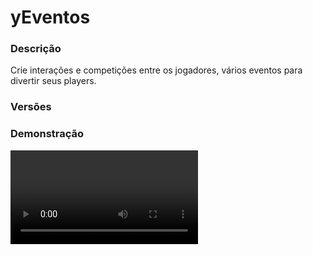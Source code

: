 # yEventos
<secondary-label ref="utility"/>

### Descrição
Crie interações e competições entre os jogadores, vários eventos para divertir seus players.

### Versões
<secondary-label ref="1.8"/>
<secondary-label ref="1.9"/>
<secondary-label ref="1.10"/>
<secondary-label ref="1.11"/>
<secondary-label ref="1.12"/>
<secondary-label ref="1.13"/>
<secondary-label ref="1.14"/>
<secondary-label ref="1.15"/>
<secondary-label ref="1.16"/>
<secondary-label ref="1.17"/>
<secondary-label ref="1.18"/>
<secondary-label ref="1.19"/>
<secondary-label ref="1.20"/>
<secondary-label ref="1.21"/>

### Demonstração
<video src="//www.youtube.com/watch?v=GoJAAM4Hc8s"/>


<chapter title="Comandos" id="commands" collapsible="true">
<code-block lang="plain text">/eventos - Abre o menu principal
/eventos top - Abre o menu do top
/eventos info - Abre o menu de eventos
/eventos entrar - Entra no evento presencial que está ocorrendo
/eventos camarote - Entra no camarote do evento presencial que está ocorrendo
/eventos sair - Sair do evento presencial que está ocorrendo
/eventos setexitall - Seta a saída de todos os eventos
/eventos reload - Recarrega as configurações
/[name] - Para participar do evento
/[name] [resposta] - Para responder um evento chat
/[name] camarote - Para ir ao camarote do evento
/[name] apostar - Para apostar em alguém no evento
/[name] sair - Para sair do evento
/[name] iniciar - Para iniciar o evento
/[name] parar - Para parar o evento
/[name] setloc - Para setar um local do evento
/[name] addloc - Para adicionar multiplas entradas ao evento
/[name] delloc - Para deletar um local do evento
/[name] wand - Para pegar a ferramenta de seleção do evento
/[name] define - Para definir a área do evento
/[name] addwall - Para adicionar uma parede ao evento
/[name] clearwalls - Para limpar as paredes do evento
/[name] addsafezone - Para adicionar uma safezone ao evento
/[name] clearsafezones - Para limpar as safezones do evento
/[name] forcestart - Para forçar a inicialização do evento
/[name] ajuda - Mostra todos os comandos daquele evento</code-block>
</chapter>

<chapter title="Permissões" id="permissions" collapsible="true">
<code-block lang="plain text">yeventos.use - Permissão para o /eventos
yeventos.top - Permissão para o /eventos top
yeventos.info - Permissão para o /eventos info
yeventos.enter - Permissão para o /eventos entrar
yeventos.exit - Permissão para o /eventos exit
yeventos.reload - Permissão para o /eventos reload
yeventos.setexitall - Permissão para o /eventos setexitall
yeventos.[name].participate - Permissão para o /[name] e /[name] [resposta]
yeventos.[name].camarote - Permissão para o /[name] camarote
yeventos.[name].bet - Permissão para o /[name] apostar
yeventos.[name].exit - Permissão para o /[name] sair
yeventos.[name].start - Permissão para o /[name] iniciar
yeventos.[name].stop - Permissão para o /[name] parar
yeventos.[name].forcestart - Permissão para o /[name] forcestart
yeventos.[name].setloc - Permissão para o /[name] setloc
yeventos.[name].addloc - Permissão para o /[name] addloc
yeventos.[name].delloc - Permissão para o /[name] delloc
yeventos.[name].wand - Permissão para o /[name] wand
yeventos.[name].define - Permissão para o /[name] define
yeventos.[name].addwalls - Permissão para o /[name] addwalls
yeventos.[name].clearwalls - Permissão para o /[name] clearwalls
yeventos.[name].addsafezone - Permissão para o /[name] addsafezone
yeventos.[name].clearsafezones - Permissão para o /[name] clearsafezones
yeventos.staff - Permissão para ser reconhecido como staff
yeventos.command.bypass - Permissão para executar comandos nos eventos
yeventos.vanish.bypass - Permissão para não ficar invisível no camarote
yeventos.blockplace.bypass - Permissão para colocar blocos nos eventos</code-block>
</chapter>

## Placeholders
<primary-label ref="placeholders"/>

Aqui estão as placeholders disponíveis para utilização com este plugin. Consulte-as para entender como utilizá-las corretamente.

<code-block lang="plain text" ignore-vars="true">
%yeventos_wins% - Retorna a quantia de eventos que o player ganhou com formatação (1K, 1000,00...)
%yeventos_wins_raw% - Retorna a quantia de eventos que o player ganhou sem formatação.
%yeventos_wins_[name]% - Retorna a quantia de vezes que o player ganhou o evento, com formatação (1K, 1000,00...)
%yeventos_wins_[name]_raw% - Retorna a quantia de vezes que o player ganhou o evento, sem formatação.
%yeventos_[name]&nbsp;- Retorna se o evento está ativo% - yeventos_[name]_tag
</code-block>

## Chat
<primary-label ref="chat"/>

Esta seção apresenta as placeholders disponíveis para utilização no chat. Consulte-as para compreender como aplicá-las de maneira eficaz.

<code-block lang="plain text">
{[name]} - Retorna a tag (se possuir)
</code-block>

## Configuração
<primary-label ref="config"/>
Confira os arquivos de configuração deste plugin e revise os detalhes para garantir uma implementação correta.

<chapter title="Arquivos de Configuração" collapsible="true">
<chapter title="Estrutura do diretório" collapsible="false">
<code-block lang="plain text" ignore-vars="true">
Estrutura do diretório:
└── yEventos/
    ├── events/
    ├── commands.yml
    ├── config.yml
    ├── discord.yml
    ├── economies.yml
    ├── menus.yml
    ├── messages.yml
    ├── rewards.yml
    └── settings.yml
</code-block>
</chapter>

<chapter title="events" collapsible="true">
</chapter>

<chapter title="commands.yml" collapsible="true">
<code-block lang="yaml" ignore-vars="true">
<![CDATA[
#     ___                                          _
#    / __\___  _ __ ___  _ __ ___   __ _ _ __   __| |___
#   / /  / _ \| '_ ` _ \| '_ ` _ \ / _` | '_ \ / _` / __|
#  / /__| (_) | | | | | | | | | | | (_| | | | | (_| \__ \
#  \____/\___/|_| |_| |_|_| |_| |_|\__,_|_| |_|\__,_|___/
#
# Lista de comandos do plugin.

# Utilize "comando|comando" para criar aliases.
# Por exemplo: "gm|gamemode"
# Você pode criar quantas aliases quiser.
commands:
  yeventos: 'yeventos|yevents|eventos|events'
]]>
</code-block>
</chapter>

<chapter title="config.yml" collapsible="true">
<code-block lang="yaml" ignore-vars="true">
<![CDATA[
# Modo de depuração para correção de problemas no plugin.
debug-mode: false

#      ___      _        _
#     /   \__ _| |_ __ _| |__   __ _ ___  ___
#    / /\ / _` | __/ _` | '_ \ / _` / __|/ _ \
#   / /_// (_| | || (_| | |_) | (_| \__ \  __/
#  /___,' \__,_|\__\__,_|_.__/ \__,_|___/\___|
#
# Configurações do banco de dados.

database:
  # Determina o tipo de banco de dados. Valores válidos: [SQLITE, MYSQL, HIKARI (recomendado)]
  storage-type: SQLITE

  # Dados para conexão ao banco de dados MYSQL.
  data:
    # Endereço de conexão do banco de dados. [EX: 127.0.0.1]
    host: localhost
    # Porta de conexão do banco de dados. [EX: 3306]
    port: 3306
    # Nome do banco de dados a ser conectado. [EX: minecraft]
    database: ''
    # Usuário de conexão. [EX: root]
    username: ''
    # Senha do usuário de conexão: [EX: 123]
    password: ''

# Delay para carregar os dados depois do login
# Necessário para usar em servidor de mina separado
# Recomendado: 20 ticks
login-delay: 20

# Altura do void do seu servidor
void-detect: 0

# Cachear inventário caso o jogador entre com itens no evento (em eventos que exige inventário vazio)
inventory-cache: false

# Mundos em que não irá receber anúncios dos eventos
announce-world-blacklist: []

# Ativar dar fly no camarote
camarote-fly: false

# Comandos liberados no camarote
camarote-allowed-commands:
  - '/g'
  - '/l'
  - '/.'

# Delay de desaparecimento de blocos da arena (TNTRUN ou similar)
# em ticks (20t = 1s)
disappear-delay: 8

# Sistema de anúncios na proxy
proxy:
  # Ativar o sistema
  enabled: true
  # Whitelist de servidores que irão receber os anúncios
  server-whitelist: [ 'mina' ]

# Autostart dos eventos
auto-start:
  schedule1:
    # nome do arquivo do evento sem o ".yml"
    type: 'fastclick'
    # todos, segunda, terca, quarta, quinta, sexta, sabado, domingo
    # dia-hora:minuto:segundo
    schedule: [ 'todos-00:00:01' ]

# Configuração do item da varinha
wand:
  material: 'GOLD_AXE'
  name: '&eSeleção de Área'
  lore: [ '&7Evento: &f{event}', '', '&aEsquerdo -> POS1', '&aDireito -> POS2' ]
]]>
</code-block>
</chapter>

<chapter title="discord.yml" collapsible="true">
<code-block lang="yaml" ignore-vars="true">
<![CDATA[
options:
  url: ''
  username: 'yEventos'

embeds:
  jackpot:
    title: ':mailbox: Um novo Evento começou!'
    thumbnail: ''
    color: '#fff'
    content: ''
    image: ''
    footer:
      text: 'yStore © Todos os direitos reservados'
      image: ''
    fields:
      event:
        inline: false
        header: 'Evento'
        content: '```Bolão```'
      server:
        inline: false
        header: 'Servidor'
        content: '```RankUP```'
      date_activated:
        inline: false
        header: 'Começou em'
        content: '```{date} às {hour}```'
]]>
</code-block>
</chapter>

<chapter title="economies.yml" collapsible="true">
<code-block lang="yaml" ignore-vars="true">
<![CDATA[
#  _____                                  _
# | ____| ___  ___  _ __   ___  _ __ ___ (_) ___  ___
# |  _|  / __|/ _ \| '_ \ / _ \| '_ ` _ \| |/ _ \/ __|
# | |___| (__| (_) | | | | (_) | | | | | | |  __/\__ \
# |_____|\___|\___/|_| |_|\___/|_| |_| |_|_|\___||___/

# Providers disponíveis:
#
#   AtlasEconomiaSecundaria, AtlasMinas, AtlasMinasV2,
#   JH_Shop, LegendaryEconomy, NextCash, PlayerPoints,
#   StormEconomiaSecundaria, StormMinas, TGCash,
#   yAlmas, yPoints, yRankup,
#   Vault
#

economies:
  money:
    # Coloque o nome do plugin
    # Para money deixe Money
    provider: 'Money'
    # Formato inteiro
    display: 'Dinheiro'
    # Formato abreviado
    abbreviated: 'coins'
    # Permitir que comercializem na loja com o jogador offline
    allow-offline: true
    # Permissão para o usuário conseguir definir esta economia
    permission: 'yeventos.provider.money'
]]>
</code-block>
</chapter>

<chapter title="menus.yml" collapsible="true">
<code-block lang="yaml" ignore-vars="true">
<![CDATA[
#
#    /\/\   ___ _ __  _   _ ___
#   /    \ / _ \ '_ \| | | / __|
#  / /\/\ \  __/ | | | |_| \__ \
#  \/    \/\___|_| |_|\__,_|___/
#
# Sistema de menus.

# Setas dos menus.
arrows:
  back:
    material: 'ARROW:0'
    name: '&cVoltar'
    lore: ['&7Clique para voltar ao menu anterior.']
  previous:
    material: 'ARROW:0'
    name: '&cAnterior'
    lore: ['&7Clique para ir à página anterior.']
  next:
    material: 'ARROW:0'
    name: '&aPróximo'
    lore: ['&7Clique para ir à próxima página.']

# Menu principal
main:
  name: '&8Eventos'
  size: 27
  items:
    profile-slot: 10
    events-slot: 12
    top-slot: 14
    inventory-slot: 16
    profile:
      material: '{player}'
      name: '&eSeu Perfil'
      lore:
        - '&7Confira detalhes do seu'
        - '&7desempenho nos eventos.'
        - ''
        - ' &8▶ &fVitórias: &7{wins}'
        - ''
    events:
      material: 'd01afe973c5482fdc71e6aa10698833c79c437f21308ea9a1a095746ec274a0f'
      name: '&eEventos'
      lore:
        - '&7Confira todas as informações'
        - '&7sobre cada um dos eventos.'
        - ''
        - '&6Clique para acessar!'
    top:
      material: '4ea96c49302132167c81c87b79e06dd343020ff20923fce87d388c462409261c'
      name: '&aTOP Jogadores'
      lore:
        - '&7Visualize os jogadores que estão'
        - '&7se destacando em nossos eventos.'
        - ''
        - '&aClique para acessar!'
    inventory:
      material: 'CHEST'
      name: '&aPegar Inventário'
      lore:
        - '&7Pegue os seus itens que ficaram'
        - '&7guardados para você participar do evento.'
        - ''
        - '&aClique para pegar!'
    inventory-empty:
      material: 'CHEST'
      name: '&cPegar Inventário'
      lore:
        - '&7Pegue os seus itens que ficaram'
        - '&7guardados para você participar do evento.'
        - ''
        - '&cVocê não tem nenhum item para pegar!'

# Menu de eventos
events:
  name: '&8Eventos'
  size: 54
  slots: [ 11, 12, 13, 14, 15, 20, 21, 22, 23, 24, 29, 30, 31, 32, 33 ]
  previous-slot: 18
  next-slot: 26
  back-slot: 49

# Menu de votação
voting:
  name: '&8Eventos'
  size: 54
  slots: [ 11, 12, 13, 14, 15, 20, 21, 22, 23, 24, 29, 30, 31, 32, 33 ]
  previous-slot: 18
  next-slot: 26
  back-slot: 49

# Menu top
top:
  name: '&8TOP'
  size: 36
  slots: [ 10, 11, 12, 13, 14, 15, 16 ]
  back-slot: 30
  previous-slot: 9
  next-slot: 17
  # Seletor dos tops
  selector:
    slot: 31
    material: '22d145c93e5eac48a661c6f27fdaff5922cf433dd627bf23eec378b9956197'
    name: '&aSeletor do TOP'
    # Formatos do seletor
    formats:
      seeing: ' &f• &a{name}'
      select: ' &f• &7{name}'
  items:
    # Item do top que mais ganhou
    event:
      material: '{player}'
      name: '&f{player}'
      lore:
        - ''
        - '&fVitórias: &7{amount}'
        - '&fPosição: &e{pos}º'
        - ''
]]>
</code-block>
</chapter>

<chapter title="messages.yml" collapsible="true">
<code-block lang="yaml" ignore-vars="true">
<![CDATA[
#
#    /\/\   ___  ___ ___  __ _  __ _  ___  ___
#   /    \ / _ \/ __/ __|/ _` |/ _` |/ _ \/ __|
#  / /\/\ \  __/\__ \__ \ (_| | (_| |  __/\__ \
#  \/    \/\___||___/___/\__,_|\__, |\___||___/
#                              |___/
#
# Plugin messages

chat:
  syntax: '&cUse: /{command} {syntax}'
  target: '&cJogador {player} não encontrado.'
  number: '&cO argumento não é um número.'
  permission: '&cVocê não tem permissão para fazer isto.'
  console: '&cApenas jogadores in-game podem realizar esta ação.'
  cancelled: '&cVocê cancelou a ação.'
  reload: '&aConfigurações recarregadas com sucesso.'
  help: |

    &a/evento &8- &7Abre o menu principal.
    &a/evento reload &8- &7Recarrega as configurações.

  no-balance: '&cVocê não tem {provider_display} suficiente para isto. Disponível: {provider_balance}&c.'
  no-time: '&cVocê não tem tempo online. Necessário: {time}.'
  empty: '&cEsvazie seu inventário (&7conteúdo e armadura)&c para entrar no evento.'
  command: '&cVocê não pode executar este comando no evento.'
  already: '&cVocê já está em um evento.'
  exit-found: '&cVocê precisar setar a saída do evento primeiro.'
  entry-found: '&cVocê precisar setar a entrada do evento primeiro.'
  wait-found: '&cVocê precisar setar a sala de espera do evento primeiro.'
  area-found: '&cVocê precisar setar a área do evento primeiro.'
  walls-found: '&cVocê precisar setar as paredes do evento primeiro.'
  camarote-found: '&cO camarote do evento não foi setado.'
  camarote-exit-found: '&cA saída do camarote do evento não foi setado.'
  location-set: '&aLocalização &f{location} &asetada com sucesso.'
  location-found: '&cLocalização &f{location} &cnão encontrada. Disponíveis: {list}'
  location-del: '&aLocalização &f{location} &adeletada com sucesso.'
  pos-set: '&aPosição &f{pos} &asetada com sucesso.'
  pos-found: '&cPosição &f{pos} &cnão encontrada.'
  area-none: '&cNenhum bloco permitido localizado na área.'
  area-set: '&aÁrea setada com sucesso.'
  wall-added: '&aParede adicionada com sucesso.'
  wall-cleared: '&aParedes limpas.'
  safezone-added: '&aÁrea segura adicionada com sucesso.'
  safezone-cleared: '&aÁreas seguras limpas.'
  duel-pos-1-found: '&cPosição 1 do duelo não encontrada.'
  duel-pos-2-found: '&cPosição 2 do duelo não encontrada.'
  camarote-enter: '&aTeleportado ao camarote.'
  camarote-exit: '&cVocê saiu do camarote.'
  target-event-found: '&cO jogador {player} não está participando do evento.'
  economy-found: '&cEconomia não encontrada. Disponíveis: {list}.'
  bet-already: '&cVocê já está apostando neste evento.'
  bet: '&cVocê apostou &f{amount} coins&a no jogador &f{player}&a.'
  bought: '&aVocê comprou a ativação do evento &f{event}&a.'
  bought-delay: '&cAguarde {time} para comprar este evento novamente.'
  not-setup: '&cEste evento não está 100% configurado.'
  already-initialized: '&cEste evento já começou.'
  already-voted: '&cVocê já votou em um evento.'
  event-found: '&cVocê não pode adentrar em nenhum evento ou nenhum evento está ocorrendo.'
  exit-all: '&cSaídas de todos os eventos setadas.'
  command-camarote: '&cVocê não pode executa este comando no camarote'
  cache-inventory-full: '&cVocê deve coletar seus itens pendentes no /eventos.'
]]>
</code-block>
</chapter>

<chapter title="rewards.yml" collapsible="true">
<code-block lang="yaml" ignore-vars="true">
<![CDATA[
#   ____                            _
# |  _ \ _____      ____ _ _ __ __| |___
# | |_) / _ \ \ /\ / / _` | '__/ _` / __|
# |  _ <  __/\ V  V / (_| | | | (_| \__ \
# |_| \_\___| \_/\_/ \__,_|_|  \__,_|___/
#

rewards:
  reward1:
    # Item que aparecerá no preview.
    preview:
      material: 'STONE:0'
      name: '&8Pedra'
      amount: 64
      lore: [ '&aEsta pedra vale muito dinheiro!' ]
      enchants: []
    # Item que aparecerá para coletar.
    collect:
      material: 'STONE:0'
      name: '&8Pedra'
      amount: 64
      lore: [ '&aEsta pedra vale muito dinheiro!', '', ' &7> &fQuantidade: &7{amount}', '', '&eClique esquerdo para receber', '&eClique direito para deletar' ]
      enchants: []
    # Item que será dado ao player
    item:
      give: true
      material: 'STONE:0'
      name: '&8Pedra'
      amount: 64
      lore: [ '&aEu valho muito!' ]
      enchants: []
    # Comandos que será dado ao player
    command:
      give: false
      # quantia padrão da placeholder {amount} no comando (valor base)
      placeholder-amount: 1
      # multiplicar a placeholder {amount} pela quantia de recompensas do mesmo tipo
      multiply-placeholder: true
      list: [ 'give {player} stone {amount}' ]
  reward2:
    preview:
      material: 'DIAMOND:0'
      name: '&bDiamante'
      amount: 1
      lore: [ '&bQuem não adora uma pedra preciosa?!' ]
      enchants: []
    collect:
      material: 'DIAMOND:0'
      name: '&bDiamante'
      amount: 1
      lore: [ '&bQuem não adora uma pedra preciosa?!', '', ' &7> &fQuantidade: &7{amount}', '', '&eClique esquerdo para receber', '&eClique direito para deletar' ]
      enchants: []
    command:
      give: true
      placeholder-amount: 1
      multiply-placeholder: true
      list: [ 'give {player} diamond {amount}' ]
  reward3:
    preview:
      material: 'EMERALD:0'
      name: '&aEsmeralda'
      amount: 1
      lore: [ '&aEsmeraldas valem muito?' ]
      enchants: []
    collect:
      material: 'EMERALD:0'
      name: '&aEsmeralda'
      amount: 1
      lore: [ '&aEsmeraldas valem muito?', '', ' &7> &fQuantidade: &7{amount}', '', '&eClique esquerdo para receber', '&eClique direito para deletar' ]
      enchants: []
    item:
      give: true
      material: 'EMERALD:0'
      name: '&aEsmeralda'
      amount: 1
      lore: [ '&aEu valho muito!' ]
      enchants: []
]]>
</code-block>
</chapter>

<chapter title="settings.yml" collapsible="true">
<code-block lang="yaml" ignore-vars="true">
<![CDATA[
#          ____
#  _   _ / ___|__ _ _ __ ___  _ __   ___
# | | | | |   / _` | '_ ` _ \| '_ \ / _ \
# | |_| | |__| (_| | | | | | | |_) | (_) |
#  \__, |\____\__,_|_| |_| |_| .__/ \___/
#  |___/                     |_|
#
# Discord: discord.ystoreplugins.com.br
# Site: ystoreplugins.com.br
#

# Modo de depuração para correção de problemas no plugin.
debug-mode: false

#      ___      _        _
#     /   \__ _| |_ __ _| |__   __ _ ___  ___
#    / /\ / _` | __/ _` | '_ \ / _` / __|/ _ \
#   / /_// (_| | || (_| | |_) | (_| \__ \  __/
#  /___,' \__,_|\__\__,_|_.__/ \__,_|___/\___|
#
# Configurações do banco de dados.

database:
  # Determina o tipo de banco de dados. Valores válidos: [SQLITE, MYSQL, HIKARI (recomendado)]
  storage-type: SQLITE

  # Dados para conexão ao banco de dados MYSQL.
  data:
    # Endereço de conexão do banco de dados. [EX: 127.0.0.1]
    host: localhost
    # Porta de conexão do banco de dados. [EX: 3306]
    port: 3306
    # Nome do banco de dados a ser conectado. [EX: minecraft]
    database: ''
    # Usuário de conexão. [EX: root]
    username: ''
    # Senha do usuário de conexão: [EX: 123]
    password: ''

# Servidores que os anúncios não serão enviados
server-blacklist:
  - 'lobby'
]]>
</code-block>
</chapter>

</chapter>
<chapter title="Arquivos de Configuração" collapsible="true">
<chapter title="Estrutura do diretório" collapsible="false">
<code-block lang="plain text" ignore-vars="true">
Estrutura do diretório:
└── yEventos/
    ├── events/
    ├── commands.yml
    ├── config.yml
    ├── discord.yml
    ├── economies.yml
    ├── menus.yml
    ├── messages.yml
    ├── rewards.yml
    └── settings.yml
</code-block>
</chapter>

<chapter title="events" collapsible="true">
</chapter>

<chapter title="commands.yml" collapsible="true">
<code-block lang="yaml" ignore-vars="true">
<![CDATA[
#     ___                                          _
#    / __\___  _ __ ___  _ __ ___   __ _ _ __   __| |___
#   / /  / _ \| '_ ` _ \| '_ ` _ \ / _` | '_ \ / _` / __|
#  / /__| (_) | | | | | | | | | | | (_| | | | | (_| \__ \
#  \____/\___/|_| |_| |_|_| |_| |_|\__,_|_| |_|\__,_|___/
#
# Lista de comandos do plugin.

# Utilize "comando|comando" para criar aliases.
# Por exemplo: "gm|gamemode"
# Você pode criar quantas aliases quiser.
commands:
  yeventos: 'yeventos|yevents|eventos|events'
]]>
</code-block>
</chapter>

<chapter title="config.yml" collapsible="true">
<code-block lang="yaml" ignore-vars="true">
<![CDATA[
# Modo de depuração para correção de problemas no plugin.
debug-mode: false

#      ___      _        _
#     /   \__ _| |_ __ _| |__   __ _ ___  ___
#    / /\ / _` | __/ _` | '_ \ / _` / __|/ _ \
#   / /_// (_| | || (_| | |_) | (_| \__ \  __/
#  /___,' \__,_|\__\__,_|_.__/ \__,_|___/\___|
#
# Configurações do banco de dados.

database:
  # Determina o tipo de banco de dados. Valores válidos: [SQLITE, MYSQL, HIKARI (recomendado)]
  storage-type: SQLITE

  # Dados para conexão ao banco de dados MYSQL.
  data:
    # Endereço de conexão do banco de dados. [EX: 127.0.0.1]
    host: localhost
    # Porta de conexão do banco de dados. [EX: 3306]
    port: 3306
    # Nome do banco de dados a ser conectado. [EX: minecraft]
    database: ''
    # Usuário de conexão. [EX: root]
    username: ''
    # Senha do usuário de conexão: [EX: 123]
    password: ''

# Delay para carregar os dados depois do login
# Necessário para usar em servidor de mina separado
# Recomendado: 20 ticks
login-delay: 20

# Altura do void do seu servidor
void-detect: 0

# Cachear inventário caso o jogador entre com itens no evento (em eventos que exige inventário vazio)
inventory-cache: false

# Mundos em que não irá receber anúncios dos eventos
announce-world-blacklist: []

# Ativar dar fly no camarote
camarote-fly: false

# Comandos liberados no camarote
camarote-allowed-commands:
  - '/g'
  - '/l'
  - '/.'

# Delay de desaparecimento de blocos da arena (TNTRUN ou similar)
# em ticks (20t = 1s)
disappear-delay: 8

# Sistema de anúncios na proxy
proxy:
  # Ativar o sistema
  enabled: true
  # Whitelist de servidores que irão receber os anúncios
  server-whitelist: [ 'mina' ]

# Autostart dos eventos
auto-start:
  schedule1:
    # nome do arquivo do evento sem o ".yml"
    type: 'fastclick'
    # todos, segunda, terca, quarta, quinta, sexta, sabado, domingo
    # dia-hora:minuto:segundo
    schedule: [ 'todos-00:00:01' ]

# Configuração do item da varinha
wand:
  material: 'GOLD_AXE'
  name: '&eSeleção de Área'
  lore: [ '&7Evento: &f{event}', '', '&aEsquerdo -> POS1', '&aDireito -> POS2' ]
]]>
</code-block>
</chapter>

<chapter title="discord.yml" collapsible="true">
<code-block lang="yaml" ignore-vars="true">
<![CDATA[
options:
  url: ''
  username: 'yEventos'

embeds:
  jackpot:
    title: ':mailbox: Um novo Evento começou!'
    thumbnail: ''
    color: '#fff'
    content: ''
    image: ''
    footer:
      text: 'yStore © Todos os direitos reservados'
      image: ''
    fields:
      event:
        inline: false
        header: 'Evento'
        content: '```Bolão```'
      server:
        inline: false
        header: 'Servidor'
        content: '```RankUP```'
      date_activated:
        inline: false
        header: 'Começou em'
        content: '```{date} às {hour}```'
]]>
</code-block>
</chapter>

<chapter title="economies.yml" collapsible="true">
<code-block lang="yaml" ignore-vars="true">
<![CDATA[
#  _____                                  _
# | ____| ___  ___  _ __   ___  _ __ ___ (_) ___  ___
# |  _|  / __|/ _ \| '_ \ / _ \| '_ ` _ \| |/ _ \/ __|
# | |___| (__| (_) | | | | (_) | | | | | | |  __/\__ \
# |_____|\___|\___/|_| |_|\___/|_| |_| |_|_|\___||___/

# Providers disponíveis:
#
#   AtlasEconomiaSecundaria, AtlasMinas, AtlasMinasV2,
#   JH_Shop, LegendaryEconomy, NextCash, PlayerPoints,
#   StormEconomiaSecundaria, StormMinas, TGCash,
#   yAlmas, yPoints, yRankup,
#   Vault
#

economies:
  money:
    # Coloque o nome do plugin
    # Para money deixe Money
    provider: 'Money'
    # Formato inteiro
    display: 'Dinheiro'
    # Formato abreviado
    abbreviated: 'coins'
    # Permitir que comercializem na loja com o jogador offline
    allow-offline: true
    # Permissão para o usuário conseguir definir esta economia
    permission: 'yeventos.provider.money'
]]>
</code-block>
</chapter>

<chapter title="menus.yml" collapsible="true">
<code-block lang="yaml" ignore-vars="true">
<![CDATA[
#
#    /\/\   ___ _ __  _   _ ___
#   /    \ / _ \ '_ \| | | / __|
#  / /\/\ \  __/ | | | |_| \__ \
#  \/    \/\___|_| |_|\__,_|___/
#
# Sistema de menus.

# Setas dos menus.
arrows:
  back:
    material: 'ARROW:0'
    name: '&cVoltar'
    lore: ['&7Clique para voltar ao menu anterior.']
  previous:
    material: 'ARROW:0'
    name: '&cAnterior'
    lore: ['&7Clique para ir à página anterior.']
  next:
    material: 'ARROW:0'
    name: '&aPróximo'
    lore: ['&7Clique para ir à próxima página.']

# Menu principal
main:
  name: '&8Eventos'
  size: 27
  items:
    profile-slot: 11
    events-slot: 13
    top-slot: 15
    profile:
      material: '{player}'
      name: '&eSeu Perfil'
      lore:
        - '&7Confira detalhes do seu'
        - '&7desempenho nos eventos.'
        - ''
        - ' &8▶ &fVitórias: &7{wins}'
        - ''
    events:
      material: 'd01afe973c5482fdc71e6aa10698833c79c437f21308ea9a1a095746ec274a0f'
      name: '&eEventos'
      lore:
        - '&7Confira todas as informações'
        - '&7sobre cada um dos eventos.'
        - ''
        - '&6Clique para acessar!'
    top:
      material: '4ea96c49302132167c81c87b79e06dd343020ff20923fce87d388c462409261c'
      name: '&aTOP Jogadores'
      lore:
        - '&7Visualize os jogadores que estão'
        - '&7se destacando em nossos eventos.'
        - ''
        - '&aClique para acessar!'

# Menu de eventos
events:
  name: '&8Eventos'
  size: 54
  slots: [ 11, 12, 13, 14, 15, 20, 21, 22, 23, 24, 29, 30, 31, 32, 33 ]
  previous-slot: 18
  next-slot: 26
  back-slot: 49

# Menu de votação
voting:
  name: '&8Eventos'
  size: 54
  slots: [ 11, 12, 13, 14, 15, 20, 21, 22, 23, 24, 29, 30, 31, 32, 33 ]
  previous-slot: 18
  next-slot: 26
  back-slot: 49

# Menu top
top:
  name: '&8TOP'
  size: 36
  slots: [ 10, 11, 12, 13, 14, 15, 16 ]
  back-slot: 30
  previous-slot: 9
  next-slot: 17
  # Seletor dos tops
  selector:
    slot: 31
    material: '22d145c93e5eac48a661c6f27fdaff5922cf433dd627bf23eec378b9956197'
    name: '&aSeletor do TOP'
    # Formatos do seletor
    formats:
      seeing: ' &f• &a{name}'
      select: ' &f• &7{name}'
  items:
    # Item do top que mais ganhou
    event:
      material: '{player}'
      name: '&f{player}'
      lore:
        - ''
        - '&fVitórias: &7{amount}'
        - '&fPosição: &e{pos}º'
        - ''
]]>
</code-block>
</chapter>

<chapter title="messages.yml" collapsible="true">
<code-block lang="yaml" ignore-vars="true">
<![CDATA[
#
#    /\/\   ___  ___ ___  __ _  __ _  ___  ___
#   /    \ / _ \/ __/ __|/ _` |/ _` |/ _ \/ __|
#  / /\/\ \  __/\__ \__ \ (_| | (_| |  __/\__ \
#  \/    \/\___||___/___/\__,_|\__, |\___||___/
#                              |___/
#
# Plugin messages

chat:
  syntax: '&cUse: /{command} {syntax}'
  target: '&cJogador {player} não encontrado.'
  number: '&cO argumento não é um número.'
  permission: '&cVocê não tem permissão para fazer isto.'
  console: '&cApenas jogadores in-game podem realizar esta ação.'
  cancelled: '&cVocê cancelou a ação.'
  reload: '&aConfigurações recarregadas com sucesso.'
  help: |

    &a/evento &8- &7Abre o menu principal.
    &a/evento reload &8- &7Recarrega as configurações.

  no-balance: '&cVocê não tem {provider_display} suficiente para isto. Disponível: {provider_balance}&c.'
  no-time: '&cVocê não tem tempo online. Necessário: {time}.'
  empty: '&cEsvazie seu inventário (&7conteúdo e armadura)&c para entrar no evento.'
  command: '&cVocê não pode executar este comando no evento.'
  already: '&cVocê já está em um evento.'
  exit-found: '&cVocê precisar setar a saída do evento primeiro.'
  entry-found: '&cVocê precisar setar a entrada do evento primeiro.'
  wait-found: '&cVocê precisar setar a sala de espera do evento primeiro.'
  area-found: '&cVocê precisar setar a área do evento primeiro.'
  walls-found: '&cVocê precisar setar as paredes do evento primeiro.'
  camarote-found: '&cO camarote do evento não foi setado.'
  camarote-exit-found: '&cA saída do camarote do evento não foi setado.'
  location-set: '&aLocalização &f{location} &asetada com sucesso.'
  location-found: '&cLocalização &f{location} &cnão encontrada. Disponíveis: {list}'
  location-del: '&aLocalização &f{location} &adeletada com sucesso.'
  pos-set: '&aPosição &f{pos} &asetada com sucesso.'
  pos-found: '&cPosição &f{pos} &cnão encontrada.'
  area-none: '&cNenhum bloco permitido localizado na área.'
  area-set: '&aÁrea setada com sucesso.'
  wall-added: '&aParede adicionada com sucesso.'
  wall-cleared: '&aParedes limpas.'
  safezone-added: '&aÁrea segura adicionada com sucesso.'
  safezone-cleared: '&aÁreas seguras limpas.'
  duel-pos-1-found: '&cPosição 1 do duelo não encontrada.'
  duel-pos-2-found: '&cPosição 2 do duelo não encontrada.'
  camarote-enter: '&aTeleportado ao camarote.'
  camarote-exit: '&cVocê saiu do camarote.'
  target-event-found: '&cO jogador {player} não está participando do evento.'
  economy-found: '&cEconomia não encontrada. Disponíveis: {list}.'
  bet-already: '&cVocê já está apostando neste evento.'
  bet: '&cVocê apostou &f{amount} coins&a no jogador &f{player}&a.'
  bought: '&aVocê comprou a ativação do evento &f{event}&a.'
  bought-delay: '&cAguarde {time} para comprar este evento novamente.'
  not-setup: '&cEste evento não está 100% configurado.'
  already-initialized: '&cEste evento já começou.'
  already-voted: '&cVocê já votou em um evento.'
  event-found: '&cVocê não pode adentrar em nenhum evento ou nenhum evento está ocorrendo.'
  exit-all: '&cSaídas de todos os eventos setadas.'
  command-camarote: '&cVocê não pode executa este comando no camarote'
]]>
</code-block>
</chapter>

<chapter title="rewards.yml" collapsible="true">
<code-block lang="yaml" ignore-vars="true">
<![CDATA[
#   ____                            _
# |  _ \ _____      ____ _ _ __ __| |___
# | |_) / _ \ \ /\ / / _` | '__/ _` / __|
# |  _ <  __/\ V  V / (_| | | | (_| \__ \
# |_| \_\___| \_/\_/ \__,_|_|  \__,_|___/
#

rewards:
  reward1:
    # Item que aparecerá no preview.
    preview:
      material: 'STONE:0'
      name: '&8Pedra'
      amount: 64
      lore: [ '&aEsta pedra vale muito dinheiro!' ]
      enchants: []
    # Item que aparecerá para coletar.
    collect:
      material: 'STONE:0'
      name: '&8Pedra'
      amount: 64
      lore: [ '&aEsta pedra vale muito dinheiro!', '', ' &7> &fQuantidade: &7{amount}', '', '&eClique esquerdo para receber', '&eClique direito para deletar' ]
      enchants: []
    # Item que será dado ao player
    item:
      give: true
      material: 'STONE:0'
      name: '&8Pedra'
      amount: 64
      lore: [ '&aEu valho muito!' ]
      enchants: []
    # Comandos que será dado ao player
    command:
      give: false
      # quantia padrão da placeholder {amount} no comando (valor base)
      placeholder-amount: 1
      # multiplicar a placeholder {amount} pela quantia de recompensas do mesmo tipo
      multiply-placeholder: true
      list: [ 'give {player} stone {amount}' ]
  reward2:
    preview:
      material: 'DIAMOND:0'
      name: '&bDiamante'
      amount: 1
      lore: [ '&bQuem não adora uma pedra preciosa?!' ]
      enchants: []
    collect:
      material: 'DIAMOND:0'
      name: '&bDiamante'
      amount: 1
      lore: [ '&bQuem não adora uma pedra preciosa?!', '', ' &7> &fQuantidade: &7{amount}', '', '&eClique esquerdo para receber', '&eClique direito para deletar' ]
      enchants: []
    command:
      give: true
      placeholder-amount: 1
      multiply-placeholder: true
      list: [ 'give {player} diamond {amount}' ]
  reward3:
    preview:
      material: 'EMERALD:0'
      name: '&aEsmeralda'
      amount: 1
      lore: [ '&aEsmeraldas valem muito?' ]
      enchants: []
    collect:
      material: 'EMERALD:0'
      name: '&aEsmeralda'
      amount: 1
      lore: [ '&aEsmeraldas valem muito?', '', ' &7> &fQuantidade: &7{amount}', '', '&eClique esquerdo para receber', '&eClique direito para deletar' ]
      enchants: []
    item:
      give: true
      material: 'EMERALD:0'
      name: '&aEsmeralda'
      amount: 1
      lore: [ '&aEu valho muito!' ]
      enchants: []
]]>
</code-block>
</chapter>

<chapter title="settings.yml" collapsible="true">
<code-block lang="yaml" ignore-vars="true">
<![CDATA[
#          ____
#  _   _ / ___|__ _ _ __ ___  _ __   ___
# | | | | |   / _` | '_ ` _ \| '_ \ / _ \
# | |_| | |__| (_| | | | | | | |_) | (_) |
#  \__, |\____\__,_|_| |_| |_| .__/ \___/
#  |___/                     |_|
#
# Discord: discord.ystoreplugins.com.br
# Site: ystoreplugins.com.br
#

# Modo de depuração para correção de problemas no plugin.
debug-mode: false

#      ___      _        _
#     /   \__ _| |_ __ _| |__   __ _ ___  ___
#    / /\ / _` | __/ _` | '_ \ / _` / __|/ _ \
#   / /_// (_| | || (_| | |_) | (_| \__ \  __/
#  /___,' \__,_|\__\__,_|_.__/ \__,_|___/\___|
#
# Configurações do banco de dados.

database:
  # Determina o tipo de banco de dados. Valores válidos: [SQLITE, MYSQL, HIKARI (recomendado)]
  storage-type: SQLITE

  # Dados para conexão ao banco de dados MYSQL.
  data:
    # Endereço de conexão do banco de dados. [EX: 127.0.0.1]
    host: localhost
    # Porta de conexão do banco de dados. [EX: 3306]
    port: 3306
    # Nome do banco de dados a ser conectado. [EX: minecraft]
    database: ''
    # Usuário de conexão. [EX: root]
    username: ''
    # Senha do usuário de conexão: [EX: 123]
    password: ''

# Servidores que os anúncios não serão enviados
server-blacklist:
  - 'lobby'
]]>
</code-block>
</chapter>

</chapter>
<chapter title="Arquivos de Configuração" collapsible="true">
<chapter title="Estrutura do diretório" collapsible="false">
<code-block lang="plain text" ignore-vars="true">
Estrutura do diretório:
└── yEventos/
    ├── events/
    ├── commands.yml
    ├── config.yml
    ├── discord.yml
    ├── economies.yml
    ├── menus.yml
    ├── messages.yml
    ├── rewards.yml
    └── settings.yml
</code-block>
</chapter>

<chapter title="events" collapsible="true">
</chapter>

<chapter title="commands.yml" collapsible="true">
<code-block lang="yaml" ignore-vars="true">
<![CDATA[
#     ___                                          _
#    / __\___  _ __ ___  _ __ ___   __ _ _ __   __| |___
#   / /  / _ \| '_ ` _ \| '_ ` _ \ / _` | '_ \ / _` / __|
#  / /__| (_) | | | | | | | | | | | (_| | | | | (_| \__ \
#  \____/\___/|_| |_| |_|_| |_| |_|\__,_|_| |_|\__,_|___/
#
# Lista de comandos do plugin.

# Utilize "comando|comando" para criar aliases.
# Por exemplo: "gm|gamemode"
# Você pode criar quantas aliases quiser.
commands:
  yeventos: 'yeventos|yevents|eventos|events'
]]>
</code-block>
</chapter>

<chapter title="config.yml" collapsible="true">
<code-block lang="yaml" ignore-vars="true">
<![CDATA[
# Modo de depuração para correção de problemas no plugin.
debug-mode: false

#      ___      _        _
#     /   \__ _| |_ __ _| |__   __ _ ___  ___
#    / /\ / _` | __/ _` | '_ \ / _` / __|/ _ \
#   / /_// (_| | || (_| | |_) | (_| \__ \  __/
#  /___,' \__,_|\__\__,_|_.__/ \__,_|___/\___|
#
# Configurações do banco de dados.

database:
  # Determina o tipo de banco de dados. Valores válidos: [SQLITE, MYSQL, HIKARI (recomendado)]
  storage-type: SQLITE

  # Dados para conexão ao banco de dados MYSQL.
  data:
    # Endereço de conexão do banco de dados. [EX: 127.0.0.1]
    host: localhost
    # Porta de conexão do banco de dados. [EX: 3306]
    port: 3306
    # Nome do banco de dados a ser conectado. [EX: minecraft]
    database: ''
    # Usuário de conexão. [EX: root]
    username: ''
    # Senha do usuário de conexão: [EX: 123]
    password: ''

# Delay para carregar os dados depois do login
# Necessário para usar em servidor de mina separado
# Recomendado: 20 ticks
login-delay: 20

# Altura do void do seu servidor
void-detect: 0

# Mundos em que não irá receber anúncios dos eventos
announce-world-blacklist: []

# Ativar dar fly no camarote
camarote-fly: false

# Comandos liberados no camarote
camarote-allowed-commands:
  - '/g'
  - '/l'
  - '/.'

# Delay de desaparecimento de blocos da arena (TNTRUN ou similar)
# em ticks (20t = 1s)
disappear-delay: 8

# Sistema de anúncios na proxy
proxy:
  # Ativar o sistema
  enabled: true
  # Whitelist de servidores que irão receber os anúncios
  server-whitelist: [ 'mina' ]

# Autostart dos eventos
auto-start:
  schedule1:
    # nome do arquivo do evento sem o ".yml"
    type: 'fastclick'
    # todos, segunda, terca, quarta, quinta, sexta, sabado, domingo
    # dia-hora:minuto:segundo
    schedule: [ 'todos-00:00:01' ]

# Configuração do item da varinha
wand:
  material: 'GOLD_AXE'
  name: '&eSeleção de Área'
  lore: [ '&7Evento: &f{event}', '', '&aEsquerdo -> POS1', '&aDireito -> POS2' ]
]]>
</code-block>
</chapter>

<chapter title="discord.yml" collapsible="true">
<code-block lang="yaml" ignore-vars="true">
<![CDATA[
options:
  url: ''
  username: 'yEventos'

embeds:
  jackpot:
    title: ':mailbox: Um novo Evento começou!'
    thumbnail: ''
    color: '#fff'
    content: ''
    image: ''
    footer:
      text: 'yStore © Todos os direitos reservados'
      image: ''
    fields:
      event:
        inline: false
        header: 'Evento'
        content: '```Bolão```'
      server:
        inline: false
        header: 'Servidor'
        content: '```RankUP```'
      date_activated:
        inline: false
        header: 'Começou em'
        content: '```{date} às {hour}```'
]]>
</code-block>
</chapter>

<chapter title="economies.yml" collapsible="true">
<code-block lang="yaml" ignore-vars="true">
<![CDATA[
#  _____                                  _
# | ____| ___  ___  _ __   ___  _ __ ___ (_) ___  ___
# |  _|  / __|/ _ \| '_ \ / _ \| '_ ` _ \| |/ _ \/ __|
# | |___| (__| (_) | | | | (_) | | | | | | |  __/\__ \
# |_____|\___|\___/|_| |_|\___/|_| |_| |_|_|\___||___/

# Providers disponíveis:
#
#   AtlasEconomiaSecundaria, AtlasMinas, AtlasMinasV2,
#   JH_Shop, LegendaryEconomy, NextCash, PlayerPoints,
#   StormEconomiaSecundaria, StormMinas, TGCash,
#   yAlmas, yPoints, yRankup,
#   Vault
#

economies:
  money:
    # Coloque o nome do plugin
    # Para money deixe Money
    provider: 'Money'
    # Formato inteiro
    display: 'Dinheiro'
    # Formato abreviado
    abbreviated: 'coins'
    # Permitir que comercializem na loja com o jogador offline
    allow-offline: true
    # Permissão para o usuário conseguir definir esta economia
    permission: 'yeventos.provider.money'
]]>
</code-block>
</chapter>

<chapter title="menus.yml" collapsible="true">
<code-block lang="yaml" ignore-vars="true">
<![CDATA[
#
#    /\/\   ___ _ __  _   _ ___
#   /    \ / _ \ '_ \| | | / __|
#  / /\/\ \  __/ | | | |_| \__ \
#  \/    \/\___|_| |_|\__,_|___/
#
# Sistema de menus.

# Setas dos menus.
arrows:
  back:
    material: 'ARROW:0'
    name: '&cVoltar'
    lore: ['&7Clique para voltar ao menu anterior.']
  previous:
    material: 'ARROW:0'
    name: '&cAnterior'
    lore: ['&7Clique para ir à página anterior.']
  next:
    material: 'ARROW:0'
    name: '&aPróximo'
    lore: ['&7Clique para ir à próxima página.']

# Menu principal
main:
  name: '&8Eventos'
  size: 27
  items:
    profile-slot: 11
    events-slot: 13
    top-slot: 15
    profile:
      material: '{player}'
      name: '&eSeu Perfil'
      lore:
        - '&7Confira detalhes do seu'
        - '&7desempenho nos eventos.'
        - ''
        - ' &8▶ &fVitórias: &7{wins}'
        - ''
    events:
      material: 'd01afe973c5482fdc71e6aa10698833c79c437f21308ea9a1a095746ec274a0f'
      name: '&eEventos'
      lore:
        - '&7Confira todas as informações'
        - '&7sobre cada um dos eventos.'
        - ''
        - '&6Clique para acessar!'
    top:
      material: '4ea96c49302132167c81c87b79e06dd343020ff20923fce87d388c462409261c'
      name: '&aTOP Jogadores'
      lore:
        - '&7Visualize os jogadores que estão'
        - '&7se destacando em nossos eventos.'
        - ''
        - '&aClique para acessar!'

# Menu de eventos
events:
  name: '&8Eventos'
  size: 54
  slots: [ 11, 12, 13, 14, 15, 20, 21, 22, 23, 24, 29, 30, 31, 32, 33 ]
  previous-slot: 18
  next-slot: 26
  back-slot: 49

# Menu de votação
voting:
  name: '&8Eventos'
  size: 54
  slots: [ 11, 12, 13, 14, 15, 20, 21, 22, 23, 24, 29, 30, 31, 32, 33 ]
  previous-slot: 18
  next-slot: 26
  back-slot: 49

# Menu top
top:
  name: '&8TOP'
  size: 36
  slots: [ 10, 11, 12, 13, 14, 15, 16 ]
  back-slot: 30
  previous-slot: 9
  next-slot: 17
  # Seletor dos tops
  selector:
    slot: 31
    material: '22d145c93e5eac48a661c6f27fdaff5922cf433dd627bf23eec378b9956197'
    name: '&aSeletor do TOP'
    # Formatos do seletor
    formats:
      seeing: ' &f• &a{name}'
      select: ' &f• &7{name}'
  items:
    # Item do top que mais ganhou
    event:
      material: '{player}'
      name: '&f{player}'
      lore:
        - ''
        - '&fVitórias: &7{amount}'
        - '&fPosição: &e{pos}º'
        - ''
]]>
</code-block>
</chapter>

<chapter title="messages.yml" collapsible="true">
<code-block lang="yaml" ignore-vars="true">
<![CDATA[
#
#    /\/\   ___  ___ ___  __ _  __ _  ___  ___
#   /    \ / _ \/ __/ __|/ _` |/ _` |/ _ \/ __|
#  / /\/\ \  __/\__ \__ \ (_| | (_| |  __/\__ \
#  \/    \/\___||___/___/\__,_|\__, |\___||___/
#                              |___/
#
# Plugin messages

chat:
  syntax: '&cUse: /{command} {syntax}'
  target: '&cJogador {player} não encontrado.'
  number: '&cO argumento não é um número.'
  permission: '&cVocê não tem permissão para fazer isto.'
  console: '&cApenas jogadores in-game podem realizar esta ação.'
  cancelled: '&cVocê cancelou a ação.'
  reload: '&aConfigurações recarregadas com sucesso.'
  help: |

    &a/evento &8- &7Abre o menu principal.
    &a/evento reload &8- &7Recarrega as configurações.

  no-balance: '&cVocê não tem {provider_display} suficiente para isto. Disponível: {provider_balance}&c.'
  no-time: '&cVocê não tem tempo online. Necessário: {time}.'
  empty: '&cEsvazie seu inventário (&7conteúdo e armadura)&c para entrar no evento.'
  command: '&cVocê não pode executar este comando no evento.'
  already: '&cVocê já está em um evento.'
  exit-found: '&cVocê precisar setar a saída do evento primeiro.'
  entry-found: '&cVocê precisar setar a entrada do evento primeiro.'
  wait-found: '&cVocê precisar setar a sala de espera do evento primeiro.'
  area-found: '&cVocê precisar setar a área do evento primeiro.'
  walls-found: '&cVocê precisar setar as paredes do evento primeiro.'
  camarote-found: '&cO camarote do evento não foi setado.'
  camarote-exit-found: '&cA saída do camarote do evento não foi setado.'
  location-set: '&aLocalização &f{location} &asetada com sucesso.'
  location-found: '&cLocalização &f{location} &cnão encontrada. Disponíveis: {list}'
  location-del: '&aLocalização &f{location} &adeletada com sucesso.'
  pos-set: '&aPosição &f{pos} &asetada com sucesso.'
  pos-found: '&cPosição &f{pos} &cnão encontrada.'
  area-none: '&cNenhum bloco permitido localizado na área.'
  area-set: '&aÁrea setada com sucesso.'
  wall-added: '&aParede adicionada com sucesso.'
  wall-cleared: '&aParedes limpas.'
  safezone-added: '&aÁrea segura adicionada com sucesso.'
  safezone-cleared: '&aÁreas seguras limpas.'
  duel-pos-1-found: '&cPosição 1 do duelo não encontrada.'
  duel-pos-2-found: '&cPosição 2 do duelo não encontrada.'
  camarote-enter: '&aTeleportado ao camarote.'
  camarote-exit: '&cVocê saiu do camarote.'
  target-event-found: '&cO jogador {player} não está participando do evento.'
  economy-found: '&cEconomia não encontrada. Disponíveis: {list}.'
  bet-already: '&cVocê já está apostando neste evento.'
  bet: '&cVocê apostou &f{amount} coins&a no jogador &f{player}&a.'
  bought: '&aVocê comprou a ativação do evento &f{event}&a.'
  bought-delay: '&cAguarde {time} para comprar este evento novamente.'
  not-setup: '&cEste evento não está 100% configurado.'
  already-initialized: '&cEste evento já começou.'
  already-voted: '&cVocê já votou em um evento.'
  event-found: '&cVocê não pode adentrar em nenhum evento ou nenhum evento está ocorrendo.'
  exit-all: '&cSaídas de todos os eventos setadas.'
]]>
</code-block>
</chapter>

<chapter title="rewards.yml" collapsible="true">
<code-block lang="yaml" ignore-vars="true">
<![CDATA[
#   ____                            _
# |  _ \ _____      ____ _ _ __ __| |___
# | |_) / _ \ \ /\ / / _` | '__/ _` / __|
# |  _ <  __/\ V  V / (_| | | | (_| \__ \
# |_| \_\___| \_/\_/ \__,_|_|  \__,_|___/
#

rewards:
  reward1:
    # Item que aparecerá no preview.
    preview:
      material: 'STONE:0'
      name: '&8Pedra'
      amount: 64
      lore: [ '&aEsta pedra vale muito dinheiro!' ]
      enchants: []
    # Item que aparecerá para coletar.
    collect:
      material: 'STONE:0'
      name: '&8Pedra'
      amount: 64
      lore: [ '&aEsta pedra vale muito dinheiro!', '', ' &7> &fQuantidade: &7{amount}', '', '&eClique esquerdo para receber', '&eClique direito para deletar' ]
      enchants: []
    # Item que será dado ao player
    item:
      give: true
      material: 'STONE:0'
      name: '&8Pedra'
      amount: 64
      lore: [ '&aEu valho muito!' ]
      enchants: []
    # Comandos que será dado ao player
    command:
      give: false
      # quantia padrão da placeholder {amount} no comando (valor base)
      placeholder-amount: 1
      # multiplicar a placeholder {amount} pela quantia de recompensas do mesmo tipo
      multiply-placeholder: true
      list: [ 'give {player} stone {amount}' ]
  reward2:
    preview:
      material: 'DIAMOND:0'
      name: '&bDiamante'
      amount: 1
      lore: [ '&bQuem não adora uma pedra preciosa?!' ]
      enchants: []
    collect:
      material: 'DIAMOND:0'
      name: '&bDiamante'
      amount: 1
      lore: [ '&bQuem não adora uma pedra preciosa?!', '', ' &7> &fQuantidade: &7{amount}', '', '&eClique esquerdo para receber', '&eClique direito para deletar' ]
      enchants: []
    command:
      give: true
      placeholder-amount: 1
      multiply-placeholder: true
      list: [ 'give {player} diamond {amount}' ]
  reward3:
    preview:
      material: 'EMERALD:0'
      name: '&aEsmeralda'
      amount: 1
      lore: [ '&aEsmeraldas valem muito?' ]
      enchants: []
    collect:
      material: 'EMERALD:0'
      name: '&aEsmeralda'
      amount: 1
      lore: [ '&aEsmeraldas valem muito?', '', ' &7> &fQuantidade: &7{amount}', '', '&eClique esquerdo para receber', '&eClique direito para deletar' ]
      enchants: []
    item:
      give: true
      material: 'EMERALD:0'
      name: '&aEsmeralda'
      amount: 1
      lore: [ '&aEu valho muito!' ]
      enchants: []
]]>
</code-block>
</chapter>

<chapter title="settings.yml" collapsible="true">
<code-block lang="yaml" ignore-vars="true">
<![CDATA[
#          ____
#  _   _ / ___|__ _ _ __ ___  _ __   ___
# | | | | |   / _` | '_ ` _ \| '_ \ / _ \
# | |_| | |__| (_| | | | | | | |_) | (_) |
#  \__, |\____\__,_|_| |_| |_| .__/ \___/
#  |___/                     |_|
#
# Discord: discord.ystoreplugins.com.br
# Site: ystoreplugins.com.br
#

# Modo de depuração para correção de problemas no plugin.
debug-mode: false

#      ___      _        _
#     /   \__ _| |_ __ _| |__   __ _ ___  ___
#    / /\ / _` | __/ _` | '_ \ / _` / __|/ _ \
#   / /_// (_| | || (_| | |_) | (_| \__ \  __/
#  /___,' \__,_|\__\__,_|_.__/ \__,_|___/\___|
#
# Configurações do banco de dados.

database:
  # Determina o tipo de banco de dados. Valores válidos: [SQLITE, MYSQL, HIKARI (recomendado)]
  storage-type: SQLITE

  # Dados para conexão ao banco de dados MYSQL.
  data:
    # Endereço de conexão do banco de dados. [EX: 127.0.0.1]
    host: localhost
    # Porta de conexão do banco de dados. [EX: 3306]
    port: 3306
    # Nome do banco de dados a ser conectado. [EX: minecraft]
    database: ''
    # Usuário de conexão. [EX: root]
    username: ''
    # Senha do usuário de conexão: [EX: 123]
    password: ''

# Servidores que os anúncios não serão enviados
server-blacklist:
  - 'lobby'
]]>
</code-block>
</chapter>

</chapter>
## API
<primary-label ref="api"/>

Configure nossa API para aproveitar todos os recursos oferecidos pelo plugin. Siga as instruções para garantir uma integração bem-sucedida.

<code-block lang="java">
public static EventAPIHolder getAPI() {
    try {
        RegisteredServiceProvider&lt;EventAPIHolder> rsp = Bukkit.getServer().getServicesManager()
            .getRegistration(EventAPIHolder.class);
        return rsp == null ? null : rsp.getProvider();
    } catch (Throwable var1) {
        return null;
    }
}
</code-block>

## Erros comuns
<primary-label ref="errors"/>

Antes de configurar o plugin, revise os pontos listados aqui para evitar problemas frequentes durante a configuração.

<seealso style="cards">
    <category ref="wrs">
        <a href="yplugins.md"></a>        <a href="https://ystoreplugins.com.br/plugins/detalhes/29-yEventos">Site do plugin yEventos</a>
    </category>
</seealso>